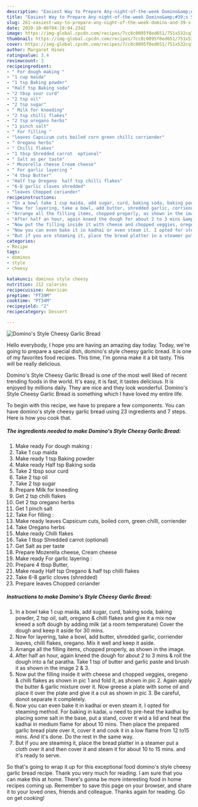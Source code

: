 ```yaml
---
description: "Easiest Way to Prepare Any-night-of-the-week Domino&amp;#39;s Style Cheesy Garlic Bread"
title: "Easiest Way to Prepare Any-night-of-the-week Domino&amp;#39;s Style Cheesy Garlic Bread"
slug: 261-easiest-way-to-prepare-any-night-of-the-week-domino-and-39-s-style-cheesy-garlic-bread
date: 2020-10-06T04:19:04.234Z
image: https://img-global.cpcdn.com/recipes/7cc8c0095f0ed651/751x532cq70/dominos-style-cheesy-garlic-bread-recipe-main-photo.jpg
thumbnail: https://img-global.cpcdn.com/recipes/7cc8c0095f0ed651/751x532cq70/dominos-style-cheesy-garlic-bread-recipe-main-photo.jpg
cover: https://img-global.cpcdn.com/recipes/7cc8c0095f0ed651/751x532cq70/dominos-style-cheesy-garlic-bread-recipe-main-photo.jpg
author: Margaret Hines
ratingvalue: 3.4
reviewcount: 3
recipeingredient:
- " For dough making "
- "1 cup maida"
- "1 tsp Baking powder"
- "Half tsp Baking soda"
- "2 tbsp sour curd"
- "2 tsp oil"
- "2 tsp sugar"
- " Milk for kneeding"
- "2 tsp chilli flakes"
- "2 tsp oregano herbs"
- "1 pinch salt"
- " For filling "
- "leaves Capsicum cuts boiled corn green chilli corriender"
- " Oregano herbs"
- " Chilli flakes"
- "1 tbsp Shredded carrot  optional"
- " Salt as per taste"
- " Mozerella cheese Cream cheese"
- " For garlic layering "
- "4 tbsp Butter"
- "Half tsp Oregano  half tsp chilli flakes"
- "6-8 garlic cloves shredded"
- "leaves Chopped coriander"
recipeinstructions:
- "In a bowl take 1 cup maida, add sugar, curd, baking soda, baking powder, 2 tsp oil, salt, oregano &amp; chilli flakes and give it a mix now kneed a soft dough by adding milk (at a room temperature) Cover the dough and keep it aside for 30 mins."
- "Now for layering, take a bowl, add butter, shredded garlic, corriender leaves, chilli flakes, oregano. Mix it well and keep it aside."
- "Arrange all the filling items, chopped properly, as shown in the image."
- "After half an hour, again kneed the dough for about 2 to 3 mins &amp; roll the dough into a fat paratha. Take 1 tsp of butter and garlic paste and brush it as shown in the image 2 &amp; 3."
- "Now put the filling inside it with cheese and chopped veggies, oregeno &amp; chilli flakes as shown in pic 1 and fold it, as shown in pic 2. Again apply the butter &amp; garlic mixture over it. Now greese a plate with some oil and place it over the plate and give it a cut as shown in pic 3. Be careful, donot separate it completely."
- "Now you can even bake it in kadhai or even steam it. I opted for steaming method. For baking in kadai, u need to pre-heat the kadhai by placing some salt in the base, put a stand, cover it wid a lid and heat the kadhai in medium flame for about 10 mins. Then place the prepared garlic bread plate over it, cover it and cook it in a low flame from 12 to15 mins. And it&#39;s done. Do the rest in the same way."
- "But if you are steaming it, place the bread platter in a steamer put a cloth over it and then cover it and steam it for about 10 to 15 mins. and it&#39;s ready to serve."
categories:
- Recipe
tags:
- dominos
- style
- cheesy

katakunci: dominos style cheesy 
nutrition: 212 calories
recipecuisine: American
preptime: "PT39M"
cooktime: "PT34M"
recipeyield: "2"
recipecategory: Dessert

---
```



![Domino&#39;s Style Cheesy Garlic Bread](https://img-global.cpcdn.com/recipes/7cc8c0095f0ed651/751x532cq70/dominos-style-cheesy-garlic-bread-recipe-main-photo.jpg)

Hello everybody, I hope you are having an amazing day today. Today, we're going to prepare a special dish, domino&#39;s style cheesy garlic bread. It is one of my favorites food recipes. This time, I'm gonna make it a bit tasty. This will be really delicious.

Domino&#39;s Style Cheesy Garlic Bread is one of the most well liked of recent trending foods in the world. It's easy, it is fast, it tastes delicious. It is enjoyed by millions daily. They are nice and they look wonderful. Domino&#39;s Style Cheesy Garlic Bread is something which I have loved my entire life.




To begin with this recipe, we have to prepare a few components. You can have domino&#39;s style cheesy garlic bread using 23 ingredients and 7 steps. Here is how you cook that.

<!--inarticleads1-->

##### The ingredients needed to make Domino&#39;s Style Cheesy Garlic Bread:

1. Make ready  For dough making :
1. Take 1 cup maida
1. Make ready 1 tsp Baking powder
1. Make ready Half tsp Baking soda
1. Take 2 tbsp sour curd
1. Take 2 tsp oil
1. Take 2 tsp sugar
1. Prepare  Milk for kneeding
1. Get 2 tsp chilli flakes
1. Get 2 tsp oregano herbs
1. Get 1 pinch salt
1. Take  For filling :
1. Make ready leaves Capsicum cuts, boiled corn, green chilli, corriender
1. Take  Oregano herbs
1. Make ready  Chilli flakes
1. Take 1 tbsp Shredded carrot  (optional)
1. Get  Salt as per taste
1. Prepare  Mozerella cheese, Cream cheese
1. Make ready  For garlic layering :
1. Prepare 4 tbsp Butter,
1. Make ready Half tsp Oregano &amp; half tsp chilli flakes
1. Take 6-8 garlic cloves (shredded)
1. Prepare leaves Chopped coriander




<!--inarticleads2-->

##### Instructions to make Domino&#39;s Style Cheesy Garlic Bread:

1. In a bowl take 1 cup maida, add sugar, curd, baking soda, baking powder, 2 tsp oil, salt, oregano &amp; chilli flakes and give it a mix now kneed a soft dough by adding milk (at a room temperature) Cover the dough and keep it aside for 30 mins.
1. Now for layering, take a bowl, add butter, shredded garlic, corriender leaves, chilli flakes, oregano. Mix it well and keep it aside.
1. Arrange all the filling items, chopped properly, as shown in the image.
1. After half an hour, again kneed the dough for about 2 to 3 mins &amp; roll the dough into a fat paratha. Take 1 tsp of butter and garlic paste and brush it as shown in the image 2 &amp; 3.
1. Now put the filling inside it with cheese and chopped veggies, oregeno &amp; chilli flakes as shown in pic 1 and fold it, as shown in pic 2. Again apply the butter &amp; garlic mixture over it. Now greese a plate with some oil and place it over the plate and give it a cut as shown in pic 3. Be careful, donot separate it completely.
1. Now you can even bake it in kadhai or even steam it. I opted for steaming method. For baking in kadai, u need to pre-heat the kadhai by placing some salt in the base, put a stand, cover it wid a lid and heat the kadhai in medium flame for about 10 mins. Then place the prepared garlic bread plate over it, cover it and cook it in a low flame from 12 to15 mins. And it&#39;s done. Do the rest in the same way.
1. But if you are steaming it, place the bread platter in a steamer put a cloth over it and then cover it and steam it for about 10 to 15 mins. and it&#39;s ready to serve.




So that's going to wrap it up for this exceptional food domino&#39;s style cheesy garlic bread recipe. Thank you very much for reading. I am sure that you can make this at home. There's gonna be more interesting food in home recipes coming up. Remember to save this page on your browser, and share it to your loved ones, friends and colleague. Thanks again for reading. Go on get cooking!
